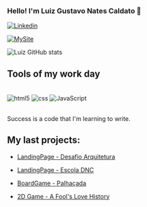 ### Hello! I'm Luiz Gustavo Nates Caldato 🌟

[![Linkedin](https://img.shields.io/badge/LinkedIn-0077B5?style=for-the-badge&logo=linkedin&logoColor=white)](https://www.linkedin.com/in/luiz-gustavo-nates-caldato-9bb92a277/)

[![MySite](https://img.shields.io/website-up-down-green-red/http/monip.org.svg)](https://luizgunates.my.canva.site)

![Luiz GitHub stats](https://github-readme-stats.vercel.app/api?username=LuizNates&show_icons=true&theme=vision-friendly-dark)

## Tools of my work day

<div style="display: inline_block"><br/>
    <img align="center" alt="html5" src="https://img.shields.io/badge/HTML5-E34F26?style=for-the-badge&logo=html5&logoColor=white" />
    <img align="center" alt="css" src="https://img.shields.io/badge/CSS3-1572B6?style=for-the-badge&logo=css3&logoColor=white" />
    <img align="center" alt="JavaScript" src="https://img.shields.io/badge/JavaScript-323330?style=for-the-badge&logo=javascript&logoColor=F7DF1E" />
</div> <br>

Success is a code that I'm learning to write.


## My last projects:

- [LandingPage - Desafio Arquitetura](https://landing-page-arquitetura-ln.netlify.app)<br>


- [LandingPage - Escola DNC](https://projeto-teste-dnc-ln.netlify.app)<br>


- [BoardGame - Palhaçada](https://www.linkedin.com/posts/luiz-gustavo-nates-caldato-9bb92a277_manual-palhaçada-activity-7134081503042416640-s-F4/?utm_source=share&utm_medium=member_desktop)<br>


- [2D Game - A Fool's Love History](https://nates-z.itch.io/a-fools-love-history)<br>
